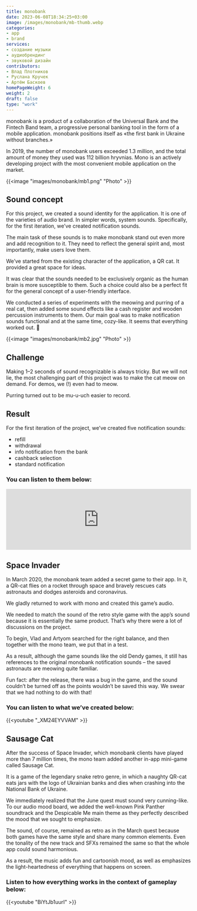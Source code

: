 ```yaml
---
title: monobank
date: 2023-06-08T18:34:25+03:00
image: /images/monobank/mb-thumb.webp
categories: 
- app
- brand
services: 
- создание музыки
- аудиобрендинг
- звуковой дизайн
contributors:
- Влад Плотников
- Руслана Кручек
- Артём Баскоев
homePageWeight: 6
weight: 2
draft: false
type: "work"
---
```


monobank is a product of a collaboration of the Universal Bank and the Fintech Band team, a progressive personal banking tool in the form of a mobile application. monobank positions itself as «the first bank in Ukraine without branches.»

In 2019, the number of monobank users exceeded 1.3 million, and the total amount of money they used was 112 billion hryvnias. Mono is an actively developing project with the most convenient mobile application on the market.

{{<image "images/monobank/mb1.png" "Photo"  >}}

## Sound concept

For this project, we created a sound identity for the application. It is one of the varieties of audio brand. In simpler words, system sounds. Specifically, for the first iteration, we’ve created notification sounds.

The main task of these sounds is to make monobank stand out even more and add recognition to it. They need to reflect the general spirit and, most importantly, make users love them.

We’ve started from the existing character of the application, a QR cat. It provided a great space for ideas.

It was clear that the sounds needed to be exclusively organic as the human brain is more susceptible to them. Such a choice could also be a perfect fit for the general concept of a user-friendly interface.

We conducted a series of experiments with the meowing and purring of a real cat, then added some sound effects like a cash register and wooden percussion instruments to them. Our main goal was to make notification sounds functional and at the same time, cozy-like. It seems that everything worked out. 🙂

{{<image "images/monobank/mb2.jpg" "Photo"  >}}

## Challenge

Making 1–2 seconds of sound recognizable is always tricky. But we will not lie, the most challenging part of this project was to make the cat meow on demand. For demos, we (!) even had to meow.

Purring turned out to be mu-u-uch easier to record.

## Result

For the first iteration of the project, we’ve created five notification sounds:

- refill
- withdrawal
- info notification from the bank
- cashback selection
- standard notification

### You can listen to them below:

<iframe loading="lazy" width="100%" height="166" scrolling="no" frameborder="no" allow="autoplay" src="https://w.soundcloud.com/player/?url=https%3A//api.soundcloud.com/tracks/582091059&amp;color=%23ff5500&amp;auto_play=false&amp;hide_related=false&amp;show_comments=true&amp;show_user=true&amp;show_reposts=false&amp;show_teaser=true"></iframe>

## Space Invader

In March 2020, the monobank team added a secret game to their app. In it, a QR-cat flies on a rocket through space and bravely rescues cats astronauts and dodges asteroids and coronavirus.

We gladly returned to work with mono and created this game’s audio.

We needed to match the sound of the retro style game with the app’s sound because it is essentially the same product. That’s why there were a lot of discussions on the project.

To begin, Vlad and Artyom searched for the right balance, and then together with the mono team, we put that in a test.

As a result, although the game sounds like the old Dendy games, it still has references to the original monobank notification sounds – the saved astronauts are meowing quite familiar.

Fun fact: after the release, there was a bug in the game, and the sound couldn’t be turned off as the points wouldn’t be saved this way. We swear that we had nothing to do with that!

### You can listen to what we’ve created below:

{{<youtube "_XM24EYVVAM" >}}

## Sausage Cat

After the success of Space Invader, which monobank clients have played more than 7 million times, the mono team added another in-app mini-game called Sausage Cat.

It is a game of the legendary snake retro genre, in which a naughty QR-cat eats jars with the logo of Ukrainian banks and dies when crashing into the National Bank of Ukraine.

We immediately realized that the June quest must sound very cunning-like. To our audio mood board, we added the well-known Pink Panther soundtrack and the Despicable Me main theme as they perfectly described the mood that we sought to emphasize.

The sound, of course, remained as retro as in the March quest because both games have the same style and share many common elements. Even the tonality of the new track and SFXs remained the same so that the whole app could sound harmonious.

As a result, the music adds fun and cartoonish mood, as well as emphasizes the light-heartedness of everything that happens on screen.

### Listen to how everything works in the context of gameplay below:

{{<youtube "BiYtJb1uurI" >}}